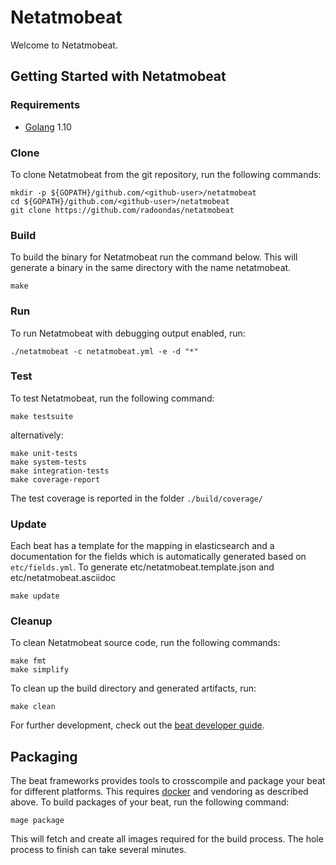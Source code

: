 # Netatmobeat

Welcome to Netatmobeat. 

## Getting Started with Netatmobeat

### Requirements

* [Golang](https://golang.org/dl/) 1.10

### Clone

To clone Netatmobeat from the git repository, run the following commands:

```
mkdir -p ${GOPATH}/github.com/<github-user>/netatmobeat
cd ${GOPATH}/github.com/<github-user>/netatmobeat
git clone https://github.com/radoondas/netatmobeat
```


### Build

To build the binary for Netatmobeat run the command below. This will generate a binary
in the same directory with the name netatmobeat.

```
make
```


### Run

To run Netatmobeat with debugging output enabled, run:

```
./netatmobeat -c netatmobeat.yml -e -d "*"
```


### Test

To test Netatmobeat, run the following command:

```
make testsuite
```

alternatively:
```
make unit-tests
make system-tests
make integration-tests
make coverage-report
```

The test coverage is reported in the folder `./build/coverage/`

### Update

Each beat has a template for the mapping in elasticsearch and a documentation for the fields
which is automatically generated based on `etc/fields.yml`.
To generate etc/netatmobeat.template.json and etc/netatmobeat.asciidoc

```
make update
```


### Cleanup

To clean  Netatmobeat source code, run the following commands:

```
make fmt
make simplify
```

To clean up the build directory and generated artifacts, run:

```
make clean
```


For further development, check out the [beat developer guide](https://www.elastic.co/guide/en/beats/libbeat/current/new-beat.html).


## Packaging

The beat frameworks provides tools to crosscompile and package your beat for different platforms. This requires [docker](https://www.docker.com/) and vendoring as described above. To build packages of your beat, run the following command:

```
mage package
```

This will fetch and create all images required for the build process. The hole process to finish can take several minutes.
